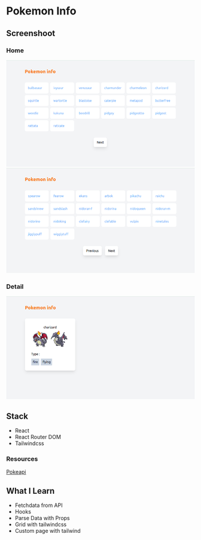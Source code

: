 # Pokemon Info

## Screenshoot
### Home
![Screenshot](img/sc1.png)
![Screenshot](img/sc2.png)

### Detail
![Screenshot](img/sc3.png)

## Stack
- React
- React Router DOM
- Tailwindcss

### Resources
[Pokeapi](https://pokeapi.co/docs/v2)

## What I Learn
- Fetchdata from API
- Hooks
- Parse Data with Props
- Grid with tailwindcss
- Custom page with tailwind